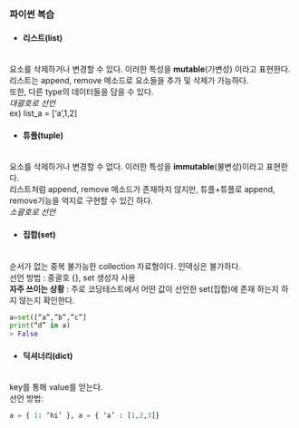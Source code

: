 ### 파이썬 복습
* #### 리스트(list)
<br>요소를 삭제하거나 변경할 수 있다. 이러한 특성을 **mutable**(가변성) 이라고 표현한다.  리스트는 append, remove 메소드로 요소들을 추가 및 삭제가 가능하다.
<br>또한, 다른 type의 데이터들을 담을 수 있다. 
<br>*대괄호로 선언*
<br>ex) list_a = [‘a’,1,2]
<br>
* #### 튜플(tuple)
<br>요소를 삭제하거나 변경할 수 없다. 이러한 특성을 **immutable**(불변성)이라고 표현한다.
<br>리스트처럼 append, remove 메소드가 존재하지 않지만, 튜플+튜플로 append, remove기능을 억지로 구현할 수 있긴 하다.
<br>*소괄호로 선언*
<br>
* #### 집합(set)
<br>순서가 없는 중복 불가능한 collection 자료형이다. 인덱싱은 불가하다.
<br>선언 방법 : 중괄호 {}, set 생성자 사용
<br>**자주 쓰이는 상황** : 주로 코딩테스트에서 어떤 값이 선언한 set(집합)에 존재 하는지 하지 않는지 확인한다.
```python
a=set([“a”,”b”,”c”]
print(“d” in a)
> False
```
* #### 딕셔너리(dict)
<br>key를 통해 value를 얻는다. 
<br>선언 방법: 
```Python
a = { 1: ‘hi’ }, a = { ‘a’ : [1,2,3]} 
```
